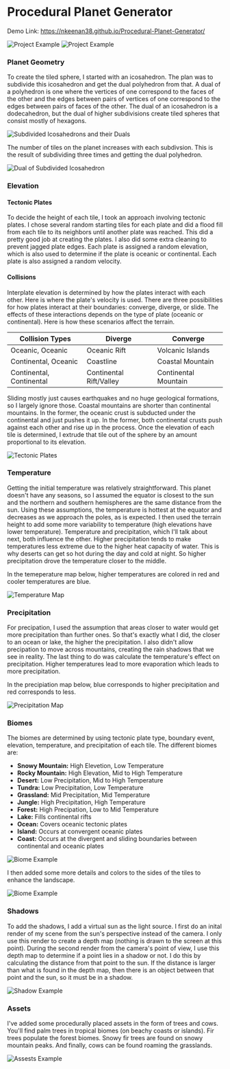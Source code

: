 # Procedural Planet Generator #
Demo Link: https://nkeenan38.github.io/Procedural-Planet-Generator/

![Project Example](./img/final1.png)
![Project Example](./img/final2.png)

### Planet Geometry ###
To create the tiled sphere, I started with an icosahedron. The plan was to subdivide this icosahedron and get the dual polyhedron from that. A dual of a polyhedron is one where the vertices of one correspond to the faces of the other and the edges between pairs of vertices of one correspond to the edges between pairs of faces of the other. The dual of an icosahedron is a dodecahedron, but the dual of higher subdivisions create tiled spheres that consist mostly of hexagons.

![Subdivided Icosahedrons and their Duals](./img/icosahedrons.png)

The number of tiles on the planet increases with each subdivsion. This is the result of subdividing three times and getting the dual polyhedron.

![Dual of Subdivided Icosahedron](./img/dual-3.png)

### Elevation ####
#### Tectonic Plates ####
To decide the height of each tile, I took an approach involving tectonic plates. I chose several random starting tiles for each plate and did a flood fill from each tile to its neighbors until another plate was reached. This did a pretty good job at creating the plates. I also did some extra cleaning to prevent jagged plate edges. Each plate is assigned a random elevation, which is also used to determine if the plate is oceanic or continental. Each plate is also assigned a random velocity.
#### Collisions ####
Interplate elevation is determined by how the plates interact with each other. Here is where the plate's velocity is used. There are three possibilities for how plates interact at their boundaries: converge, diverge, or slide. The effects of these interactions depends on the type of plate (oceanic or continental). Here is how these scenarios affect the terrain.

| Collision Types          | Diverge                  | Converge              | 
| -------------            | ---------------          | ---------------       |
| Oceanic, Oceanic         | Oceanic Rift             | Volcanic Islands      | 
| Continental, Oceanic     | Coastline                | Coastal Mountain      |
| Continental, Continental | Continental Rift/Valley  | Continental Mountain  |

Sliding mostly just causes earthquakes and no huge geological formations, so I largely ignore those. Coastal mountains are shorter than continental mountains. In the former, the oceanic crust is subducted under the continental and just pushes it up. In the former, both continental crusts push against each other and rise up in the process. Once the elevation of each tile is determined, I extrude that tile out of the sphere by an amount proportional to its elevation.

![Tectonic Plates](./img/plate-elevated.png)

### Temperature ###
Getting the initial temperature was relatively straightforward. This planet doesn't have any seasons, so I assumed the equator is closest to the sun and the northern and southern hemispheres are the same distance from the sun. Using these assumptions, the temperature is hottest at the equator and decreases as we approach the poles, as is expected. I then used the terrain height to add some more variability to temperature (high elevations have lower temperature). Temperature and precipitation, which I'll talk about next, both influence the other. Higher precipitation tends to make temperatures less extreme due to the higher heat capacity of water. This is why deserts can get so hot during the day and cold at night. So higher precipitation drove the temperature closer to the middle.

In the temeperature map below, higher temperatures are colored in red and cooler temperatures are blue.

![Temperature Map](./img/temperature.png)

### Precipitation ###
For precipation, I used the assumption that areas closer to water would get more precipitation than further ones. So that's exactly what I did, the closer to an ocean or lake, the higher the precipitation. I also didn't allow precipation to move across mountains, creating the rain shadows that we see in reality. The last thing to do was calculate the temperature's effect on precipitation. Higher temperatures lead to more evaporation which leads to more precipitation. 

In the precipiation map below, blue corresponds to higher precipitation and red corresponds to less.

![Precipitation Map](./img/precipitation.png)

### Biomes ###
The biomes are determined by using tectonic plate type, boundary event, elevation, temperature, and precipitation of each tile. The different biomes are:
* **Snowy Mountain:** High Elevetion, Low Temperature
* **Rocky Mountain:** High Elevation, Mid to High Temperature
* **Desert:** Low Precipitation, Mid to High Temperature
* **Tundra:** Low Precipitation, Low Temperature
* **Grassland:** Mid Precipitation, Mid Temperature
* **Jungle:** High Precipitation, High Temperature
* **Forest:** High Precipation, Low to Mid Temperature
* **Lake:** Fills continental rifts
* **Ocean:** Covers oceanic tectonic plates
* **Island:** Occurs at convergent oceanic plates
* **Coast:** Occurs at the divergent and sliding boundaries between continental and oceanic plates

![Biome Example](./img/biome.png)

I then added some more details and colors to the sides of the tiles to enhance the landscape.

![Biome Example](./img/details.png)

### Shadows ###
To add the shadows, I add a virtual sun as the light source. I first do an inital render of my scene from the sun's perspective instead of the camera. I only use this render to create a depth map (nothing is drawn to the screen at this point). During the second render from the camera's point of view, I use this depth map to determine if a point lies in a shadow or not. I do this by calculating the distance from that point to the sun. If the distance is larger than what is found in the depth map, then there is an object between that point and the sun, so it must be in a shadow. 

![Shadow Example](./img/shadows.png)

### Assets ###
I've added some procedurally placed assets in the form of trees and cows. You'll find palm trees in tropical biomes (on beachy coasts or islands). Fir trees populate the forest biomes. Snowy fir trees are found on snowy mountain peaks. And finally, cows can be found roaming the grasslands. 

![Assests Example](./img/assets.png)
